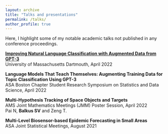 ```yaml
---
layout: archive
title: "Talks and presentations"
permalink: /talks/
author_profile: true
---
```


Here, I highlight some of my notable academic talks not published in any conference proceedings.

[**Improving Natural Language Classification with Augmented Data from GPT-3**](https://www.youtube.com/watch?v=hRlqtPYel4Y)  
University of Massachusetts Dartmouth, April 2022

**Language Models That Teach Themselves: Augmenting Training Data for Topic Classification Using GPT-3**  
ASA Boston Chapter Student Research Symposium on Statistics and Data Science, April 2022

**Multi-Hypothesis Tracking of Space Objects and Targets**  
AMS Joint Mathematics Meetings (JMM) Poster Session, April 2022  
Pai N, **Balkus SV** and Zeng T.

**Multi-Level Biosensor-based Epidemic Forecasting in Small Areas**  
ASA Joint Statistical Meetings, August 2021
